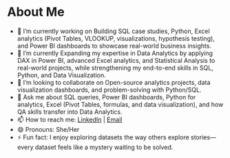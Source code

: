 # About Me




- 🔭 I’m currently working on Building SQL case studies, Python, Excel analytics (Pivot Tables, VLOOKUP, visualizations, hypothesis testing), and Power BI dashboards to showcase real-world business insights.
- 🌱 I’m currently Expanding my expertise in Data Analytics by applying DAX in Power BI, advanced Excel analytics, and Statistical Analysis to real-world projects, while strengthening my end-to-end skills in SQL, Python, and Data Visualization.
- 👯 I’m looking to collaborate on Open-source analytics projects, data visualization dashboards, and problem-solving with Python/SQL.
- 💬 Ask me about SQL queries, Power BI dashboards, Python for analytics, Excel (Pivot Tables, formulas, and data visualization), and how QA skills transfer into Data Analytics.
- 📫 How to reach me:
     [LinkedIn](https://www.linkedin.com/in/madhuri-sirigibattula-827a29328/) | 
     [Email](mailto:madhurisirigibattula@gmail.com)
- 😄 Pronouns: She/Her
- ⚡ Fun fact: I enjoy exploring datasets the way others explore stories—every dataset feels like a mystery waiting to be solved.
  
